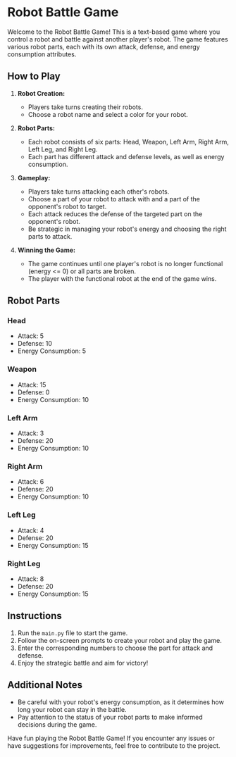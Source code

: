 # Robot Battle Game

Welcome to the Robot Battle Game! This is a text-based game where you control a robot and battle against another player's robot. The game features various robot parts, each with its own attack, defense, and energy consumption attributes.

## How to Play

1. **Robot Creation:**
   - Players take turns creating their robots.
   - Choose a robot name and select a color for your robot.

2. **Robot Parts:**
   - Each robot consists of six parts: Head, Weapon, Left Arm, Right Arm, Left Leg, and Right Leg.
   - Each part has different attack and defense levels, as well as energy consumption.

3. **Gameplay:**
   - Players take turns attacking each other's robots.
   - Choose a part of your robot to attack with and a part of the opponent's robot to target.
   - Each attack reduces the defense of the targeted part on the opponent's robot.
   - Be strategic in managing your robot's energy and choosing the right parts to attack.

4. **Winning the Game:**
   - The game continues until one player's robot is no longer functional (energy <= 0) or all parts are broken.
   - The player with the functional robot at the end of the game wins.

## Robot Parts

### Head
- Attack: 5
- Defense: 10
- Energy Consumption: 5

### Weapon
- Attack: 15
- Defense: 0
- Energy Consumption: 10

### Left Arm
- Attack: 3
- Defense: 20
- Energy Consumption: 10

### Right Arm
- Attack: 6
- Defense: 20
- Energy Consumption: 10

### Left Leg
- Attack: 4
- Defense: 20
- Energy Consumption: 15

### Right Leg
- Attack: 8
- Defense: 20
- Energy Consumption: 15

## Instructions

1. Run the `main.py` file to start the game.
2. Follow the on-screen prompts to create your robot and play the game.
3. Enter the corresponding numbers to choose the part for attack and defense.
4. Enjoy the strategic battle and aim for victory!

## Additional Notes

- Be careful with your robot's energy consumption, as it determines how long your robot can stay in the battle.
- Pay attention to the status of your robot parts to make informed decisions during the game.

Have fun playing the Robot Battle Game! If you encounter any issues or have suggestions for improvements, feel free to contribute to the project.
